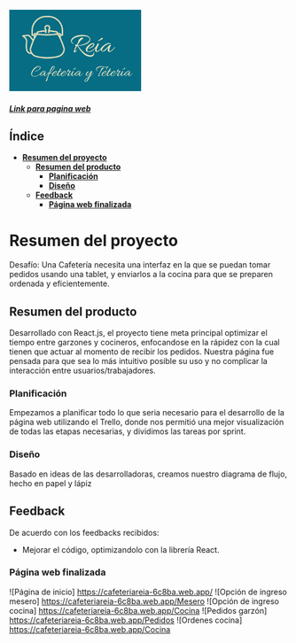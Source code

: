 ![LogoReia](./src/images/LogoReia.png)

##### [Link para pagina web ]( https://cafeteriareia-6c8ba.web.app/)
## **Índice**

- [**Resumen del proyecto**](#resumen-del-proyecto)
  - [**Resumen del producto**](#resumen-del-producto)
    - [**Planificación**](#planificación)
    - [**Diseño**](#diseño)
  - [**Feedback**](#feedback)
    - [**Página web finalizada**](#página-web-finalizada)
# **Resumen del proyecto**

Desafío: Una Cafetería necesita una interfaz en la que se puedan tomar pedidos usando una tablet, y enviarlos a la cocina para que se preparen ordenada y eficientemente.

## **Resumen del producto**

Desarrollado con React.js, el proyecto tiene meta principal optimizar el tiempo entre garzones y cocineros, enfocandose en la rápidez con la cual tienen que actuar al momento de  recibir los pedidos. Nuestra página fue pensada para que sea lo más intuitivo posible su uso y no complicar la interacción entre usuarios/trabajadores.

### **Planificación**

Empezamos a planificar todo lo que seria necesario para el desarrollo de la página web utilizando el Trello, donde nos permitió una mejor visualización de todas las etapas necesarias, y dividimos las tareas por sprint.

### **Diseño**
Basado en ideas de las desarrolladoras, creamos nuestro diagrama de flujo, hecho en papel y lápiz


## **Feedback**

De acuerdo con los feedbacks recibidos:

- Mejorar el código, optimizandolo con la librería React.

### **Página web finalizada**

![Página de inicio] https://cafeteriareia-6c8ba.web.app/
![Opción de ingreso mesero] https://cafeteriareia-6c8ba.web.app/Mesero
![Opción de ingreso cocina] https://cafeteriareia-6c8ba.web.app/Cocina
![Pedidos garzón] https://cafeteriareia-6c8ba.web.app/Pedidos
![Ordenes cocina] https://cafeteriareia-6c8ba.web.app/Cocina